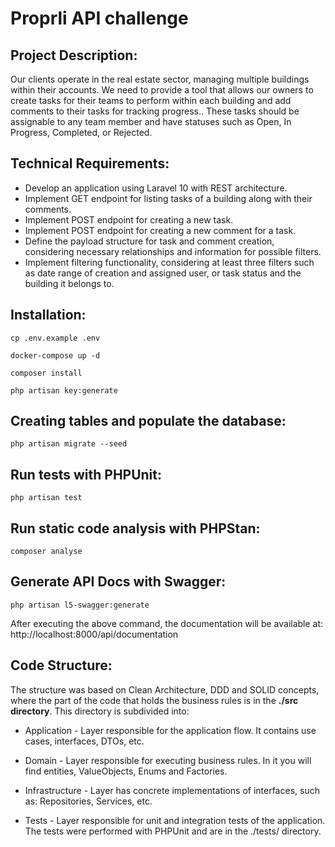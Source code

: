 # Proprli API challenge

## Project Description:

Our clients operate in the real estate sector, managing multiple buildings within their accounts.
We need to provide a tool that allows our owners to create tasks for their teams to perform
within each building and add comments to their tasks for tracking progress..
These tasks should be assignable to any team member and have statuses
such as Open, In Progress, Completed, or Rejected.

## Technical Requirements:

- Develop an application using Laravel 10 with REST architecture.
- Implement GET endpoint for listing tasks of a building along with their comments.
- Implement POST endpoint for creating a new task.
- Implement POST endpoint for creating a new comment for a task.
- Define the payload structure for task and comment creation, considering necessary relationships and information for
  possible filters.
- Implement filtering functionality, considering at least three filters such as date range of creation and assigned
  user, or task status and the building it belongs to.

## Installation:

````
cp .env.example .env
````

````
docker-compose up -d
````

````
composer install
````

````
php artisan key:generate
````

## Creating tables and populate the database:

````
php artisan migrate --seed
````

## Run tests with PHPUnit:

````
php artisan test
````

## Run static code analysis with PHPStan:

````
composer analyse
````

## Generate API Docs with Swagger:

````
php artisan l5-swagger:generate
````

After executing the above command, the documentation will be 
available at: http://localhost:8000/api/documentation

## Code Structure:

The structure was based on Clean Architecture, DDD and SOLID concepts, where the part of the code that 
holds the business rules is in the **./src directory**. This directory is subdivided into:

* Application - Layer responsible for the application flow. It contains use cases, interfaces, DTOs, etc.


* Domain - Layer responsible for executing business rules. In it you will find entities, ValueObjects, Enums and Factories.


* Infrastructure - Layer has concrete implementations of interfaces, such as: Repositories, Services, etc.


* Tests - Layer responsible for unit and integration tests of the application. The tests were performed with PHPUnit and are in the ./tests/ directory.

